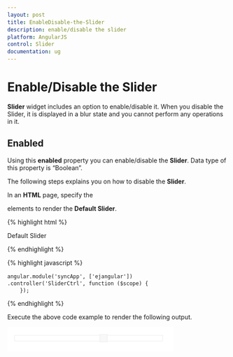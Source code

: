 ```yaml
---
layout: post
title: EnableDisable-the-Slider
description: enable/disable the slider
platform: AngularJS
control: Slider
documentation: ug
---
```


# Enable/Disable the Slider

**Slider** widget includes an option to enable/disable it. When you disable the Slider, it is displayed in a blur state and you cannot perform any operations in it.

## Enabled	

Using this **enabled** property you can enable/disable the **Slider**. Data type of this property is “Boolean”.

The following steps explains you on how to disable the **Slider**.

In an **HTML** page, specify the **<div>** elements to render the **Default Slider**.



{% highlight html %}

   <div class="txt">Default Slider</div>
  <div id="defaultSlider" ej-slider e-value="60" e-enabled="false"></div>

{% endhighlight %}

{% highlight javascript %}

    angular.module('syncApp', ['ejangular'])
    .controller('SliderCtrl', function ($scope) {
        });

{% endhighlight %}

Execute the above code example to render the following output.


![](EnableDisable-the-Slider_images/enabledisable_img1.png) 

